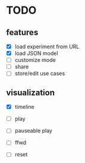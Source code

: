 # TODO

## features

- [x] load experiment from URL
- [x] load JSON model
- [ ] customize mode
- [ ] share
- [ ] store/edit use cases

## visualization

- [x] timeline
- [ ] play
- [ ] pauseable play
- [ ] ffwd
- [ ] reset

